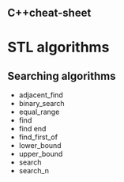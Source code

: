 ## C++cheat-sheet

# STL algorithms
## Searching algorithms
  - adjacent_find
  - binary_search
  - equal_range
  - find
  - find end
  - find_first_of
  - lower_bound
  - upper_bound
  - search
  - search_n

